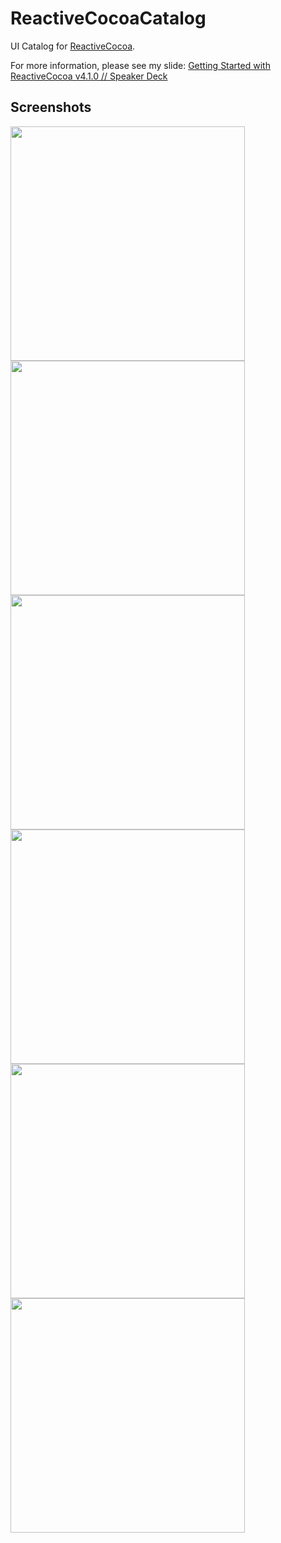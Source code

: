 # ReactiveCocoaCatalog

UI Catalog for [ReactiveCocoa](https://github.com/ReactiveCocoa/ReactiveCocoa).

For more information, please see my slide: [Getting Started with ReactiveCocoa v4.1.0 // Speaker Deck](https://speakerdeck.com/inamiy/getting-started-with-reactivecocoa-v4-dot-1-0)

## Screenshots

<img src="https://cloud.githubusercontent.com/assets/138476/14294202/c858e91c-fbaa-11e5-9aeb-dbcc2e5fa192.png" width="375">
<img src="https://cloud.githubusercontent.com/assets/138476/14338395/e5d08312-fcb1-11e5-81c8-b3f6271d2c62.png" width="375">
<img src="https://cloud.githubusercontent.com/assets/138476/14408922/b947d1e0-ff42-11e5-96e8-58ac5e11d3b9.png" width="375">
<img src="https://cloud.githubusercontent.com/assets/138476/14625483/68d6ec36-061e-11e6-8e0c-0ffa49b33216.png" width="375">
<img src="https://cloud.githubusercontent.com/assets/138476/14678905/97604f18-0752-11e6-9d66-f3239d001343.png" width="375">
<img src="https://cloud.githubusercontent.com/assets/138476/17758825/8d70786e-652d-11e6-83fd-d883bbf035cc.png" width="375">
